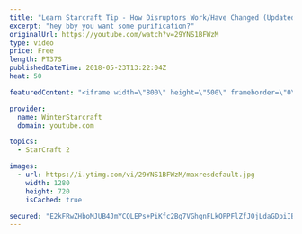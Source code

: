 ```yaml
---
title: "Learn Starcraft Tip - How Disruptors Work/Have Changed (Updated Patch 4.0 2018)"
excerpt: "hey bby you want some purification?"
originalUrl: https://youtube.com/watch?v=29YNS1BFWzM
type: video
price: Free
length: PT37S
publishedDateTime: 2018-05-23T13:22:04Z
heat: 50

featuredContent: "<iframe width=\"800\" height=\"500\" frameborder=\"0\" src=\"https://www.youtube.com/embed/29YNS1BFWzM\" allow=\"accelerometer; autoplay; encrypted-media; gyroscope; picture-in-picture\" allowfullscreen></iframe>"

provider:
  name: WinterStarcraft
  domain: youtube.com

topics:
  - StarCraft 2

images:
  - url: https://i.ytimg.com/vi/29YNS1BFWzM/maxresdefault.jpg
    width: 1280
    height: 720
    isCached: true

secured: "E2kFRwZHboMJUB4JmYCQLEPs+PiKfc2Bg7VGhqnFLkOPPFlZfJOjLdaGDpiIBAhtZlMESEwfkub0LI7Co+E56hjzQqpOUQfVuD9MaDFtorTXQLD/Gkb04w1hapzmLweAFgRX8qiKesSpUEUPkJ5xTWkDEF1+I9wYuEigS3tXbaDBGLt6lpv01bd5wMJclLgdTJITB/XpLDdiZeGa3m2O2CZoFsAl+Iie/1i2fbe9O7HI9oXgLSMJjoVC/nZ4NUBLuuBJ56RHYrH3aPzGXC1WkxEvcLENsgjHrA5FnSppqOlQnZ+ZXYXqsnQ7HvWHKMZ6lW56ILNJs8yXtxq+I8LRsIFze8R2sPsIL97r3XWQ4ShFfEbgZTzrRn7QHy2bfe0U8EmqehogdkZvJ5S8I+CPfmdDqTqoU6sIUi8FB97VSM8=;GiromH6RFU032jdn6hebfA=="
---
```


